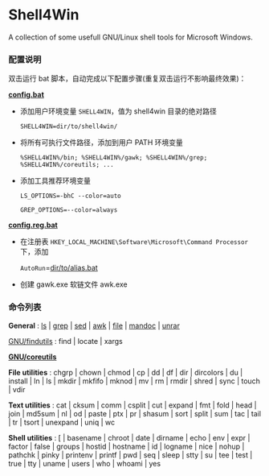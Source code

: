 Shell4Win
=========

A collection of some usefull GNU/Linux shell tools for Microsoft Windows.


### 配置说明

双击运行 bat 脚本，自动完成以下配置步骤(重复双击运行不影响最终效果)：

**[config.bat](config.bat)**

* 添加用户环境变量 `SHELL4WIN`，值为 shell4win 目录的绝对路径

    `SHELL4WIN=dir/to/shell4win/`

* 将所有可执行文件路径，添加到用户 PATH 环境变量

    `%SHELL4WIN%/bin; %SHELL4WIN%/gawk; %SHELL4WIN%/grep; %SHELL4WIN%/coreutils; ...`

* 添加工具推荐环境变量

    `LS_OPTIONS=-bhC --color=auto`

    `GREP_OPTIONS=--color=always`

**[config.reg.bat](config.reg.bat)**

* 在注册表 `HKEY_LOCAL_MACHINE\Software\Microsoft\Command Processor` 下，添加

  `AutoRun`=[dir/to/alias.bat](alias.bat)

* 创建 gawk.exe 软链文件 awk.exe


### 命令列表

**General**
: [ls](https://u-tools.com/msls)
| [grep](https://gnuwin32.sourceforge.net/packages/grep.htm)
| [sed](https://github.com/mbuilov/sed-windows)
| [awk](https://github.com/mbuilov/gawk-windows)
| [file](https://gnuwin32.sourceforge.net/packages/file.htm)
| [mandoc](https://embedeo.org/ws/doc/man_windows/)
| [unrar](https://www.rarlab.com/rar_add.htm)


[GNU/findutils](https://gnuwin32.sourceforge.net/packages/findutils.htm)
: find
| locate
| xargs


**[GNU/coreutils](https://gnuwin32.sourceforge.net/packages/coreutils.htm)**

**File utilities**
: chgrp
| chown
| chmod
| cp
| dd
| df
| dir
| dircolors
| du
| install
| ln
| ls
| mkdir
| mkfifo
| mknod
| mv
| rm
| rmdir
| shred
| sync
| touch
| vdir

**Text utilities**
: cat
| cksum
| comm
| csplit
| cut
| expand
| fmt
| fold
| head
| join
| md5sum
| nl
| od
| paste
| ptx
| pr
| shasum
| sort
| split
| sum
| tac
| tail
| tr
| tsort
| unexpand
| uniq
| wc

**Shell utilities**
: [
| basename
| chroot
| date
| dirname
| echo
| env
| expr
| factor
| false
| groups
| hostid
| hostname
| id
| logname
| nice
| nohup
| pathchk
| pinky
| printenv
| printf
| pwd
| seq
| sleep
| stty
| su
| tee
| test
| true
| tty
| uname
| users
| who
| whoami
| yes